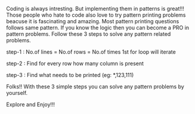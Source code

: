 Coding is always intresting. But implementing them in patterns is great!!!
Those people who hate to code also love to try pattern printing problems beacuse it is fascinating and amazing.
Most pattern printing questions follows same pattern. If you know the logic then you can become a PRO in pattern problems.
Follow these 3 steps to solve any pattern related problems.

  step-1 : No.of lines = No.of rows = No.of times 1st for loop will iterate
  
  step-2 : Find for every row how many column is present
  
  step-3 : Find what needs to be printed (eg: *,123,111)
  
Folks!! With these 3 simple steps you can solve any pattern problems by yourself.

Explore and Enjoy!!!

